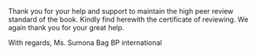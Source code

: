 Thank you for your help and support to maintain the high peer review standard of the book. Kindly find herewith the certificate of reviewing. We again thank you for your great help.

With regards,
Ms. Sumona Bag
BP international
